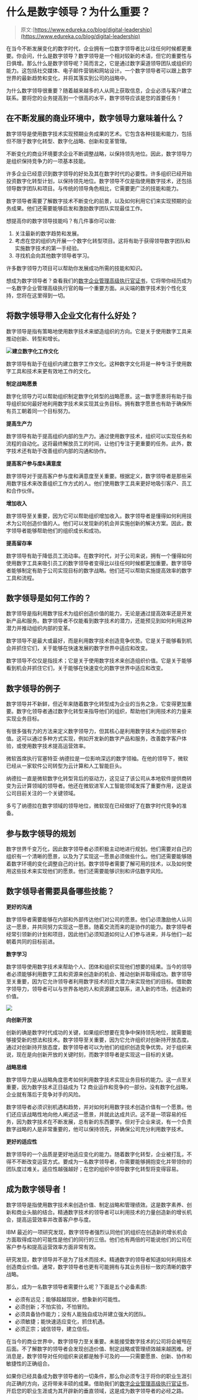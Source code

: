 # 什么是数字领导？为什么重要？

> 原文:[https://www.edureka.co/blog/digital-leadership](https://www.edureka.co/blog/digital-leadership)

在当今不断发展变化的数字时代，企业拥有一位数字领导者比以往任何时候都更重要。你会问，什么是数字领导？数字领导是一个相对较新的术语，但它的重要性与日俱增。那么什么是数字领导呢？简而言之，它是通过数字渠道领导团队或组织的能力。这包括社交媒体、电子邮件营销和网站设计。一个数字领导者可以跟上数字世界的最新趋势和变化，并将其落实到公司的战略中。

为什么数字领导很重要？随着越来越多的人从网上获取信息，企业必须与客户建立联系。要将您的业务提高到一个很高的水平，数字领导应该是您的首要任务！

## **在不断发展的商业环境中，数字领导力意味着什么？**

数字领导是使用数字技术实现预期业务成果的艺术。它包含各种技能和能力，包括但不限于数字化转型、数字化战略、创新和变革管理。

不断变化的商业环境要求企业不断调整战略，以保持领先地位。因此，数字领导力是组织保持竞争力的一项基本技能。

许多企业已经意识到数字领导的好处及其在数字时代的必要性。许多组织已经开始投资数字化转型计划，以保持领先地位。数字领导不仅是指使用数字技术，还包括领导数字团队和项目。与传统的领导角色相比，它需要更广泛的技能和能力。

数字领导者需要了解数字技术不断变化的前景，以及如何利用它们来实现预期的业务成果。他们还需要能够启发和激励数字团队实现最佳工作。

想提高你的数字领导技能吗？有几件事你可以做:

1.  关注最新的数字趋势和发展。
2.  考虑在您的组织内开展一个数字化转型项目。这将有助于获得领导数字团队和实施数字技术的第一手经验。
3.  寻找机会向其他数字领导者学习。

许多数字领导力项目可以帮助你发展成功所需的技能和知识。

想成为数字领导者？查看我们的[数字企业管理高级执行官证书](https://www.edureka.co/highered/advanced-executive-program-digital-business-management-iitg)，它将带你经历成为一名数字企业管理高级执行官的每一个重要方面。从尖端的数字技术到个性化支持，您将在这里得到一切。

## 将数字领导带入企业文化有什么好处？

数字领导是指有策略地使用数字技术来塑造组织的方向。它是关于使用数字工具来推动创新、转型和增长。

**![](../Images/747b432c13c4dde980dc6364f5990fb8.png)建立数字化工作文化**

数字领导有助于在组织内建立数字工作文化。这种数字文化将是一种专注于使用数字工具和技术来更有效地工作的文化。

**制定战略愿景**

数字化领导力可以帮助组织制定数字化转型的战略愿景。这一数字愿景将有助于指导组织如何最好地利用数字技术来实现其业务目标。拥有数字愿景也有助于确保所有员工朝着同一个目标努力。

**提高生产力**

数字领导有助于提高组织内部的生产力。通过使用数字技术，组织可以实现任务和流程的自动化。这将最终解放员工的时间，让他们专注于更重要的任务。此外，数字技术还有助于改善组织内部的沟通和协作。

**提高客户参与度&满意度**

数字领导对于提高客户参与度和满意度至关重要。根据定义，数字领导者是那些采用数字技术来改善组织工作方式的人。他们使用数字工具来更好地吸引客户、员工和合作伙伴。

**增加收入**

数字领导至关重要，因为它可以帮助组织增加收入。数字领导者是懂得如何利用技术为公司创造价值的人。他们可以发现新的机会并实施创新的解决方案。因此，数字领导者能够帮助他们的组织成长和成功。

**提高留存率**

数字领导有助于降低员工流动率。在数字时代，对于公司来说，拥有一个懂得如何使用数字工具来吸引员工的数字领导者变得比以往任何时候都更加重要。数字领导者能够制定有助于公司实现目标的数字战略。他们还可以帮助实施提高效率的数字工具和流程。

## **数字领导是如何工作的？**

数字领导是指利用数字技术为组织创造价值的能力，无论是通过提高效率还是开发新产品和服务。数字领导者不仅能看到数字技术的潜力，还能预见到如何利用这种潜力并推动组织内部的变革。

数字领导不是最大或最好，而是利用数字技术创造竞争优势。它是关于能够看到机会并抓住它们，关于能够在快速发展的数字世界中适应和改变。

数字领导不仅仅是指技术；它是关于使用数字技术来创造组织价值。它是关于能够看到机会并抓住它们，关于能够在快速变化的数字世界中适应和改变。

## **数字领导的例子**

数字领导并不新鲜，但近年来随着数字化转型成为企业的当务之急，它变得更加重要。数字化领导者通过数字化转型来指导他们的组织，帮助他们利用技术的力量来实现业务目标。

有很多强有力的方法来定义数字领导力，但其核心是利用数字技术为组织带来价值。这可以通过多种方式实现，例如开发新的数字产品和服务，改善数字客户体验，或使用数字技术提高运营效率。

微软首席执行官塞特亚·纳德拉是一位影响深远的数字领袖。在他的领导下，微软已经从一家软件公司转型为云计算和人工智能巨头。

纳德拉一直是微软数字化转型背后的驱动力，这见证了该公司从本地软件提供商转变为云计算领域的领导者。他还在微软进军人工智能领域发挥了重要作用，这是该公司目前关注的一个关键领域。

多亏了纳德拉在数字领域的领导地位，微软现在已经做好了在数字时代竞争的准备。

## **参与数字领导的规划**

数字世界千变万化，因此数字领导者必须积极主动地进行规划。他们需要对自己的组织有一个清晰的愿景，以及为了实现这一愿景必须做些什么。他们还需要能够随着数字环境的变化调整自己的计划。数字领导者需要了解可用的技术，以及如何使用这些技术来实现他们的愿景。他们还需要能够识别和评估数字风险。

## 数字领导者需要具备哪些技能？

**更好的沟通**

数字领导者需要能够在内部和外部传达他们对公司的愿景。他们必须激励他人认同这一愿景，并共同努力实现这一愿景。随着交流而来的是协作的能力。数字领导者经常引领新的计划和项目，因此他们必须知道如何让人们参与进来，并与他们一起朝着共同的目标前进。

**数字学习**

数字领导使用数字技术来帮助个人、团体和组织实现他们想要的结果。当今的领导者必须能够利用数字工具和资源来创造新的机会、推动创新并取得成功。数字领导至关重要，因为它允许领导者利用数字技术的巨大潜力来实现他们的目标。借助数字领导力，领导者可以与世界各地的人和资源建立联系，进入新的市场，创造新的价值。

![](../Images/8232a195399dac5e8bb58eb2b6a1ed87.png)

**向创新开放**

创新的确是数字时代成功的关键，如果组织想要在竞争中保持领先地位，就需要能够接受新的想法和技术。数字领导至关重要，因为它允许组织对创新持开放态度。通过对创新持开放态度，数字领导者可以为他们的组织创造竞争优势。对于组织来说，现在是向创新开放的关键时刻，而数字领导者是实现这一目标的关键。

**战略思维**

数字领导力是从战略角度思考如何利用数字技术实现业务目标的能力。这一点至关重要，因为数字技术正日益成为 T2 商业运作和竞争的一部分。没有数字化战略，企业就有落后于竞争对手的风险。

数字领导者必须识别机遇和趋势，并对如何利用数字技术创造价值有一个愿景。他们还应该战略性地向他人阐述这一愿景，并就此达成共识。这不是一项容易的任务，因为数字技术在不断发展，总有新的东西要学。但对于企业来说，有一个负责数字战略的人是非常重要的，他可以保持领先，并确保公司充分利用数字技术。

**更好的适应性**

数字领导的一个品质是更好地适应变化的能力。随着数字化转型，企业被打乱，不得不不断改变运营方式。要成为一名数字领导者，你需要能够拥抱变化并带领你的团队度过难关。适应性越强越好；在您的组织中领导数字化转型将变得容易。

## **成为数字领导者！**

数字领导是指使用数字技术来创造价值、制定战略和管理绩效。这是数字素养、创新和商业头脑的结合。精通数字技术的领导者可以利用技术的力量创造新的增长机会，提高运营效率并改善客户参与度。

IBM 最近的一项研究发现，数字领导者强烈认同他们的组织在创造新的增长机会方面取得成功的可能性是他们的同行的三倍。他们也有两倍的可能说他们的公司在客户参与和提高运营效率方面非常有效。

研究发现，数字领导并不是为了技术而技术。精通数字的领导者知道如何利用技术创造商业价值。通常，数字领导者也更有可能拥有与其业务目标一致的清晰的数字战略。

那么，成为一名数字领导者需要什么呢？下面是五个必备素质:

*   必须有远见；能够超越现状，想象新的可能性。
*   必须创新；不怕实验，不怕冒险。
*   必须具备协作能力；没有人能独自成功并建立强大的团队。
*   必须敏捷；能快速适应变化，抓住机遇。
*   必须正宗；诚信领导，建立信任。

在当今的商业世界中，数字领导力至关重要。未能接受数字技术的公司将会被甩在后面。不了解数字的领导者会发现创造价值、制定战略或管理绩效越来越困难。好消息是，数字领导对任何组织来说都是触手可及的——只需要愿景、创新、协作和敏捷性的正确组合。

如果你已经具备成为数字领导者的一切条件，那么你必须专注于将你的职业生涯引向正确的方向，这将带来丰硕的成果。借助我们的[数字企业管理高级执行官证书](https://www.edureka.co/highered/advanced-executive-program-digital-business-management-iitg)，开启您的职业生涯或为其开辟新的垂直领域，这是成为数字领导者的必经之路。
